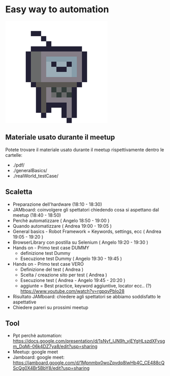 # Easy way to automation

![robot](./robot-run.gif)

## Materiale usato durante il meetup

Potete trovare il materiale usato durante il meetup rispettivamente dentro le cartelle:

* ./pdf/ 
* ./generalBasics/
* ./realWorld_testCase/

## Scaletta

* Preparazione dell'hardware (18:10 - 18:30)
* JAMboard: coinvolgere gli spettatori chiedendo cosa si aspettano dal meetup (18:40 - 18:50) 
* Perchè automatizzare ( Angelo 18:50 - 19:00 )  
* Quando automatizzare ( Andrea 19:00 - 19:05 )
* General basics - Robot Framework = Keywords, settings, ecc ( Andrea 19:05 - 19:20 )
* BrowserLibrary con postilla su Selenium ( Angelo 19:20 - 19:30 )
* Hands on - Primo test case DUMMY
  * definizione test Dummy
  * Esecuzione test Dummy ( Angelo 19:30 - 19:45 )
* Hands on - Primo test case VERO
  * Definizione del test ( Andrea )
  * Scelta / creazione sito per test ( Andrea )
  * Esecuzione test ( Andrea - Angelo 19:45 - 20:20 )
  * aggiunte = Best practice, keyword aggiuntive, locator ecc.. (?) <https://www.youtube.com/watch?v=rgpqyPblo28> 
* Risultato JAMboard: chiedere agli spettatori se abbiamo soddisfatto le aspettative
* Chiedere pareri su prossimi meetup

## Tool

* Ppt perchè automation: <https://docs.google.com/presentation/d/1sNyf_IJN9h_vjEYgHLszdXFvsgm_DqMi-06k4DZ7ya8/edit?usp=sharing>
* Meetup: google meet
* Jamboard: google meet: <https://jamboard.google.com/d/1Mpnmbx0woZpvdq8lwHb4C_CE488cQScQg0X4Br5BbY8/edit?usp=sharing>


